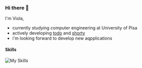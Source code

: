 ### Hi there 👋

I'm Viola,

- currently studying computer engineering at University of Pisa
- actively developing [todo](https://github.com/Coding-Brownies/todo) and [shorty](https://github.com/Coding-Brownies/shorty)
- i'm looking forward to develop new aqpplications


#### Skills

![My Skills](https://skillicons.dev/icons?i=go,cpp,mysql)
